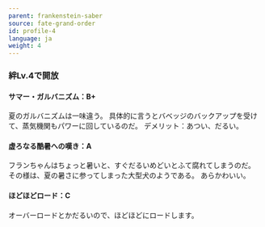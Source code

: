 ```yaml
---
parent: frankenstein-saber
source: fate-grand-order
id: profile-4
language: ja
weight: 4
---
```


### 絆Lv.4で開放

#### サマー・ガルバニズム：B+

夏のガルバニズムは一味違う。
具体的に言うとバベッジのバックアップを受けて、蒸気機関もパワーに回しているのだ。
デメリット：あつい、だるい。

#### 虚ろなる酷暑への嘆き：A

フランちゃんはちょっと暑いと、すぐだるいめどいとふて腐れてしまうのだ。
その様は、夏の暑さに参ってしまった大型犬のようである。
あらかわいい。

#### ほどほどロード：C

オーバーロードとかだるいので、ほどほどにロードします。
